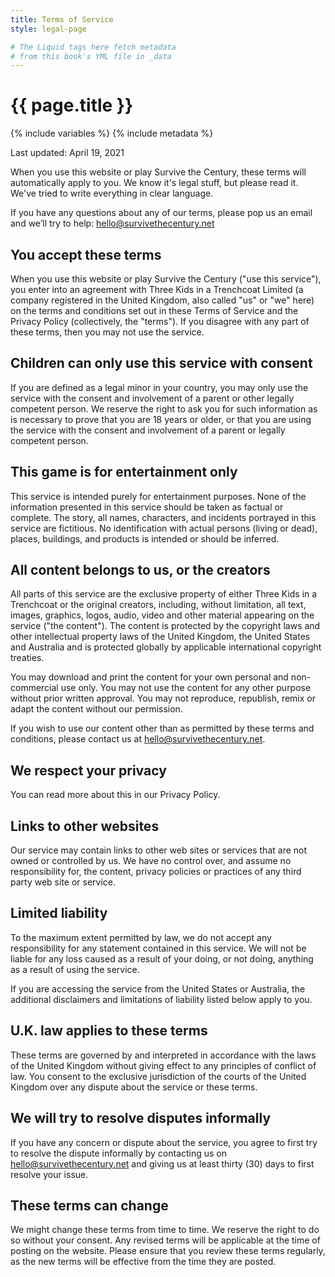 ```yaml
---
title: Terms of Service
style: legal-page

# The Liquid tags here fetch metadata 
# from this book's YML file in _data
---
```


<h1>{{ page.title }}</h1>

{% include variables %}
{% include metadata %}

Last updated: April 19, 2021

When you use this website or play Survive the Century, these terms will automatically apply to you. We know it's legal stuff, but please read it. We've tried to write everything in clear language.

If you have any questions about any of our terms, please pop us an email and we’ll try to help: hello@survivethecentury.net

## You accept these terms
When you use this website or play Survive the Century ("use this service"), you enter into an agreement with Three Kids in a Trenchcoat Limited (a company registered in the United Kingdom, also called "us" or "we" here) on the terms and conditions set out in these Terms of Service and the Privacy Policy (collectively, the "terms"). If you disagree with any part of these terms, then you may not use the service.

## Children can only use this service with consent
If you are defined as a legal minor in your country, you may only use the service with the consent and involvement of a parent or other legally competent person. We reserve the right to ask you for such information as is necessary to prove that you are 18 years or older, or that you are using the service with the consent and involvement of a parent or legally competent person.

## This game is for entertainment only
This service is intended purely for entertainment purposes. None of the information presented in this service should be taken as factual or complete. The story, all names, characters, and incidents portrayed in this service are fictitious. No identification with actual persons (living or dead), places, buildings, and products is intended or should be inferred.

## All content belongs to us, or the creators
All parts of this service are the exclusive property of either Three Kids in a Trenchcoat or the original creators, including, without limitation, all text, images, graphics, logos, audio, video and other material appearing on the service ("the content"). The content is protected by the copyright laws and other intellectual property laws of the United Kingdom, the United States and Australia and is protected globally by applicable international copyright treaties.

You may download and print the content for your own personal and non-commercial use only. You may not use the content for any other purpose without prior written approval. You may not reproduce, republish, remix or adapt the content without our permission.

If you wish to use our content other than as permitted by these terms and conditions, please contact us at hello@survivethecentury.net. 

## We respect your privacy
You can read more about this in our Privacy Policy.

## Links to other websites
Our service may contain links to other web sites or services that are not owned or controlled by us. We have no control over, and assume no responsibility for, the content, privacy policies or practices of any third party web site or service. 

## Limited liability
To the maximum extent permitted by law, we do not accept any responsibility for any statement contained in this service. We will not be liable for any loss caused as a result of your doing, or not doing, anything as a result of using the service. 

If you are accessing the service from the United States or Australia, the additional disclaimers and limitations of liability listed below apply to you.

## U.K. law applies to these terms
These terms are governed by and interpreted in accordance with the laws of the United Kingdom without giving effect to any principles of conflict of law. You consent to the exclusive jurisdiction of the courts of the United Kingdom over any dispute about the service or these terms.

## We will try to resolve disputes informally
If you have any concern or dispute about the service, you agree to first try to resolve the dispute informally by contacting us on hello@survivethecentury.net and giving us at least thirty (30) days to first resolve your issue.

## These terms can change
We might change these terms from time to time. We reserve the right to do so without your consent. Any revised terms will be applicable at the time of posting on the website. Please ensure that you review these terms regularly, as the new terms will be effective from the time they are posted.